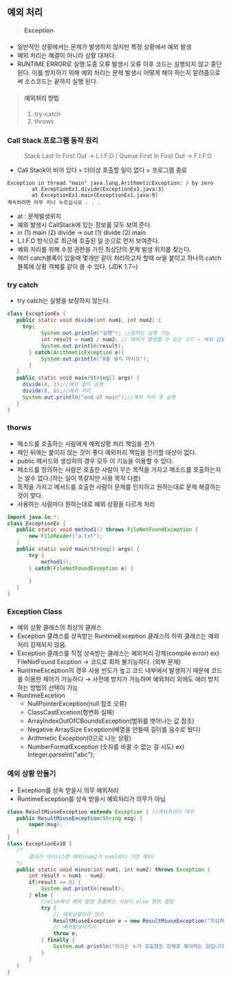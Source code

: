 ## 예외 처리
> #### Exception
* 일반적인 상황에서는 문제가 발생하지 않지만 특정 상황에서 예외 발생
* 예외 처리는 햬결이 아니라 상황 대처다.
* RUNTIME ERROR로 실행 도중 오류 발생시 오류 이후 코드는 실행되지 않고 중단된다. 이를 방지하기 위해 예외 처리는 문제 발생시 어떻게 해야 하는지 알려줌으로써 소스코드는 끝까지 실행 된다.
> #### 예외처리 방법
> 01. try-catch
> 02. throws 
### Call Stack 프로그램 동작 원리
> Stack Last In First Out → L.I.F.O
> / Queue First In First Out → F.I.F.O
* Call Stack이 비어 있다 = 더이상 호출할 일이 없다 = 프로그램 종료
```
Exception in thread "main" java.lang.ArithmeticException: / by zero
        at ExceptionEx1.divide(ExceptionEx1.java:3)
        at ExceptionEx1.main(ExceptionEx1.java:9)
계속하려면 아무 키나 누르십시오 . . .
```
* at : 문제발생위치
* 예외 발생시 CallStack에 있는 정보를 모두 보여 준다.
* in (1) main (2) divide → out (1) divide (2) main
* L.I.F.O 방식으로 최근에 호출된 일 순으로 먼저 보여준다.
* 예외 처리를 위해 수정 권한을 가진 최상단의 문제 발생 위치를 찾는다.
* 여러 catch블록이 있을때 몇개만 같이 처리하고자 할때 or을 붙이고 하나의 catch블록에 상황 객체를 같이 쓸 수 있다. (JDK 1.7~)
### try catch
* try catch는 실행을 보장하지 않는다.
 ```java
class ExceptionEx {
	public static void divide(int num1, int num2) {
      try{
            System.out.println("실행"); //일부는 실행 가능
            int result = num1 / num2; // 예외가 발생할 수 있는 코드 → 예외 없을때 실행/예외가 발생시 catch블록으로 넘어감
            System.out.println(result);
        } catch(ArithmeticException e){
            System.out.println("0을 넣지 마시오");
        }
	}
	public static void main(String[] args) {
      divide(8, 2);//예외 없이 실행
      divide(8, 0);//예외 처리
      System.out.println("end of main");//예외 처리 후 실행
	}
}

```
### thorws
* 메소드를 호출하는 사람에게 예외상황 처리 책임을 전가
* 메인 뒤에는 붙이지 않는 것이 좋다 예외처리 책임을 전가할 대상이 없다.
* public 메서드와 생성자의 경우 모두 이 기능을 이용할 수 있다.
* 메소드를 정의하는 사람은 호출한 사람이 무슨 목적을 가지고 메소드를 호출하는지는 알수 없다.(하는 일이 똑같지만 사용 목적 다름)
* 목적을 가지고 메서드를 호출한 사람이 문제를 인지하고 원하는대로 문제 해결하는 것이 맞다.
* 사용하는 사람마다 원하는대로 예외 상황을 다르게 처리
 ```java
import java.io.*;
class ExceptionEx {
	public static void method1() throws FileNotFoundException {
		new FileReader("a.txt");
	}
	public static void main(String[] args) {
		try {
			method1();
		} catch(FileNotFoundException e) {
			
		}
	}
}
```
### Exception Class
* 예외 상황 클래스의 최상의 클래스
* Exception 클래스를 상속받는 RuntimeException 클래스의 하위 클래스는 예외처리 강제되지 않음.
* Exception 클래스를 직접 상속받는 클래스는 예외처리 강제(compile error) ex) FileNotFound Excption → 코드로 회피 불가능하다. (외부 문제)
* RuntimeException의 경우 사용 빈도가 높고 코드 내부에서 발생하기 때문에 코드를 이용한 제어가 가능하다 → 사전에 방지가 가능하며 예외처리 외에도 에러 방지하는 방법의 선택이 가능
* RuntimeExcetion
  * NullPointerException(null 참조 오류)
  * ClassCastExcetion(형변화 실패)
  * ArrayIndexOutOfCBoundsException(범위를 벗어나는 값 참조)
  * Negative ArraySize Exception(배열을 만들때 길이를 음수로 뒀다)
  * Arithmetic Exception(0으로 나눈 상황)
  * NumberFormatException (숫자를 바꿀 수 없는 걸 시도) ex) Integer.parseInt("abc");
 ### 예외 상황 만들기
* Exception를 상속 받을시 의무 예외처리
* RuntimeException를 상속 받을시 예외처리가 의무가 아님
 ```java
class ResultMiuseException extends Exception { //예외처리가 의무
	public ResultMiuseException(String msg) {
		super(msg);
	}
}
class ExceptionEx10 {
	/*
		결과가 마이너스면 예외(num2가 num1보다 크면 예외)
	*/
	public static void minus(int num1, int num2) throws Exception {
		int result = num1 - num2;
		if(result >= 0) {
			System.out.println(result);
		} else {
			//else에서 예외 발생 호출하는 사람이 else 행위 결정
			try {
				// 예외상황이라 정의
				ResultMiuseException e = new ResultMiuseException("차감하는 수가 더 클수 없습니다.");
				// 예외발생시키기
				throw e;
			} finally {
				System.out.println("이거슨 누가 호출했든 강제로 해야하는 일입니다.");
			}
		}
	}
}
```
